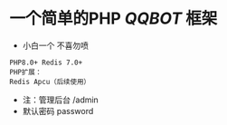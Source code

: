 # 一个简单的PHP *QQBOT* 框架
- 小白一个 不喜勿喷

```版本
PHP8.0+ Redis 7.0+
PHP扩展：
Redis Apcu（后续使用）
```

- 注：管理后台 /admin
- 默认密码 password
